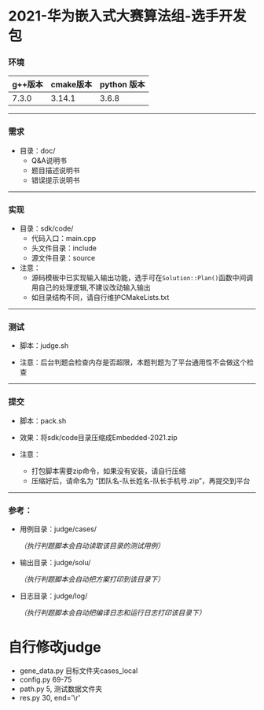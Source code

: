 # 2021-华为嵌入式大赛算法组-选手开发包

### 环境
| g++版本 | cmake版本 | python 版本 |
|  ----  |  ---  |  ---  |
|  7.3.0 | 3.14.1 | 3.6.8 |

---

### 需求

- 目录：doc/
    - Q&A说明书
    - 题目描述说明书
    - 错误提示说明书

---

### 实现

- 目录：sdk/code/
    - 代码入口：main.cpp
    - 头文件目录：include
    - 源文件目录：source
- 注意：
    - 源码模板中已实现输入输出功能，选手可在`Solution::Plan()`函数中间调用自己的处理逻辑,不建议改动输入输出
    - 如目录结构不同，请自行维护CMakeLists.txt

---

### 测试

- 脚本：judge.sh

- 注意：后台判题会检查内存是否超限，本题判题为了平台通用性不会做这个检查

---

### 提交

- 脚本：pack.sh

- 效果：将sdk/code目录压缩成Embedded-2021.zip
- 注意：
    - 打包脚本需要zip命令，如果没有安装，请自行压缩
    - 压缩好后，请命名为 “团队名-队长姓名-队长手机号.zip”，再提交到平台

-----

### 参考：

- 用例目录：judge/cases/

    *（执行判题脚本会自动读取该目录的测试用例）*

- 输出目录：judge/solu/

    *（执行判题脚本会自动把方案打印到该目录下）*

- 日志目录：judge/log/

    *（执行判题脚本会自动把编译日志和运行日志打印该目录下）*
  

# 自行修改judge

+ gene_data.py 目标文件夹cases_local
+ config.py 69-75
+ path.py 5, 测试数据文件夹
+ res.py 30, end='\r'